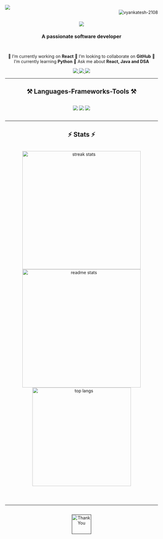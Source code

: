 <img src="https://user-images.githubusercontent.com/73097560/115834477-dbab4500-a447-11eb-908a-139a6edaec5c.gif"><br>
<img align="right" src="https://komarev.com/ghpvc/?username=vyankatesh-2108&label=Profile%20views&color=0e75b6&style=flat" alt="vyankatesh-2108" />

<h1 align="center">
    <img src="https://readme-typing-svg.herokuapp.com/?font=Righteous&size=35&center=true&vCenter=true&width=500&height=70&duration=4000&lines=Hi+There!+👋;+I'm+Vyankatesh+Khetri!;" />
</h1>

<h3 align="center">A passionate software developer</h3>

<br/>

<div align="center">
 
 🔭 I’m currently working on **React**
👯 I’m looking to collaborate on **GitHub**
 🌱 I’m currently learning **Python**
💬 Ask me about **React, Java and DSA**

 </div>
 
<div align="center"> 
  <a href="mailto:vyankateshkhetri07@gmail.com">
    <img src="https://img.shields.io/badge/Gmail-333333?style=for-the-badge&logo=gmail&logoColor=red" />
  </a>
  <a href="https://www.linkedin.com/in/vyankatesh-khetri-55994922b/" target="_blank">
    <img src="https://img.shields.io/badge/LinkedIn-0077B5?style=for-the-badge&logo=linkedin&logoColor=white" target="_blank" />
  </a>
  <a href="" target="_blank">
     <img src="https://img.shields.io/badge/Portfolio-FF5722?style=for-the-badge&logo=todoist&logoColor=white" target="_blank" /> 
  </a>
</div>

 <hr/>
 
<h2 align="center">⚒️ Languages-Frameworks-Tools ⚒️</h2>
<br/>
<div align="center">
    <img src="https://skillicons.dev/icons?i=c,cpp,java,python" />
    <img src="https://skillicons.dev/icons?i=html,css,javascript,react,bootstrap" />
    <img src="https://skillicons.dev/icons?i=nodejs,firebase,mongodb,mysql,vscode,github,figma,git" /><br>
</div>
<br/>

<hr/>


<h2 align="center">⚡ Stats ⚡</h2>
<br>
<div align=center>
  <img width=390 src="https://github-readme-streak-stats.herokuapp.com/?user=vyankatesh-2108&count_private=true&theme=react&border_radius=10" alt="streak stats"/>
  <img width=390 src="https://github-readme-stats.vercel.app/api?username=vyankatesh-2108&count_private=true&show_icons=true&theme=react&rank_icon=github&border_radius=10" alt="readme stats" />
  <br/>
  <img width=325 align="center" src="https://github-readme-stats.vercel.app/api/top-langs?username=vyankatesh-2108&hide=HTML&langs_count=8&layout=compact&theme=react&border_radius=10&size_weight=0.5&count_weight=0.5&exclude_repo=github-readme-stats" alt="top langs" />
</div>

<br/><br/>

<hr/>

<br/>

<div align="center">
<a href='' target='_blank'><img height='64' style='border:0px;height:64px;' src='' border='0' alt='Thank You' /></a>
</div>

<br/>
